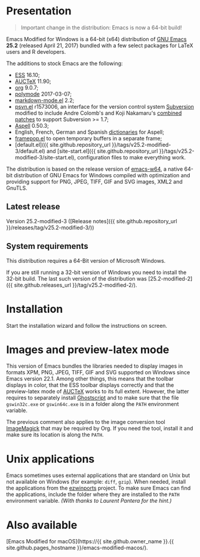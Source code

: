 # Presentation

> Important change in the distribution: Emacs is now a 64-bit build!

Emacs Modified for Windows is a 64-bit (x64) distribution of
[GNU Emacs](https://www.gnu.org/software/emacs/) **25.2** (released
April 21, 2017) bundled with a few select packages for LaTeX users and
R developers.

The additions to stock Emacs are the following:

- [ESS](http://ess.r-project.org) 16.10;
- [AUCTeX](http://www.gnu.org/software/auctex/) 11.90;
- [org](http://orgmode.org/) 9.0.7;
- [polymode](https://github.com/vitoshka/polymode) 2017-03-07;
- [markdown-mode.el](http://jblevins.org/projects/markdown-mode/) 2.2;
- [psvn.el](http://svn.apache.org/viewvc/subversion/trunk/contrib/client-side/emacs/) r1573006, an interface for the version control system
  [Subversion](http://subversion.tigris.org) modified to include Andre
  Colomb's and Koji Nakamaru's
  [combined patches](http://mail-archives.apache.org/mod_mbox//subversion-dev/201208.mbox/raw/%3c503B958F.6010906@schickhardt.org%3e/1/4)
  to support Subversion >= 1.7;
- [Aspell](http://aspell.net/) 0.50.3;
- English, French, German and Spanish
  [dictionaries](http://aspell.net/win32) for Aspell;
- [framepop.el](http://bazaar.launchpad.net/~vcs-imports/emacs-goodies-el/trunk/view/head:/elisp/emacs-goodies-el/framepop.el)
  to open temporary buffers in a separate frame;
- [default.el]({{ site.github.repository_url }}/tags/v25.2-modified-3/default.el)
  and
  [site-start.el]({{ site.github.repository_url }}/tags/v25.2-modified-3/site-start.el),
  configuration files to make everything work.

The distribution is based on the release version of
[emacs-w64](https://sourceforge.net/projects/emacsbinw64/), a native
64-bit distribution of GNU Emacs for Windows compiled with optimization and
providing support for PNG, JPEG, TIFF, GIF and SVG images, XML2 and GnuTLS.

## Latest release

Version 25.2-modified-3
([Release notes]({{ site.github.repository_url }}/releases/tag/v25.2-modified-3/))

## System requirements

This distribution requires a 64-Bit version of Microsoft Windows.

If you are still running a 32-bit version of Windows you need to install the
32-bit build. The last such version of the distribution was
[25.2-modified-2]({{ site.github.releases_url }}/tag/v25.2-modified-2/).


# Installation

Start the installation wizard and follow the instructions on screen.


# Images and preview-latex mode

This version of Emacs bundles the libraries needed to display images
in formats XPM, PNG, JPEG, TIFF, GIF and SVG supported on Windows
since Emacs version 22.1. Among other things, this means that the
toolbar displays in color, that the ESS toolbar displays correctly and
that the preview-latex mode of
[AUCTeX](http://www.gnu.org/software/auctex/) works to its full
extent. However, the latter requires to separately install
[Ghostscript](http://www.cs.wisc.edu/~ghost/ "Ghostscript/view
utilities") and to make sure that the file `gswin32c.exe` or
`gswin64c.exe` is in a folder along the `PATH` environment variable.

The previous comment also applies to the image conversion
tool [ImageMagick](https://www.imagemagick.org/) that may be required
by Org. If you need the tool, install it and make sure its location is
along the `PATH`.


# Unix applications

Emacs sometimes uses external applications that are standard on Unix but
not available on Windows (for example: `diff`, `gzip`). When needed,
install the applications from the
[ezwinports](http://sourceforge.net/projects/ezwinports/) project. To
make sure Emacs can find the applications, include the folder where they
are installed to the `PATH` environment variable. *(With thanks to
Laurent Pantera for the hint.)*


# Also available

[Emacs Modified for macOS](https://{{ site.github.owner_name }}.{{ site.github.pages_hostname }}/emacs-modified-macos/).

